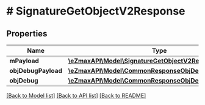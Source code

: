 # # SignatureGetObjectV2Response

## Properties

Name | Type | Description | Notes
------------ | ------------- | ------------- | -------------
**mPayload** | [**\eZmaxAPI\Model\SignatureGetObjectV2ResponseMPayload**](SignatureGetObjectV2ResponseMPayload.md) |  |
**objDebugPayload** | [**\eZmaxAPI\Model\CommonResponseObjDebugPayload**](CommonResponseObjDebugPayload.md) |  | [optional]
**objDebug** | [**\eZmaxAPI\Model\CommonResponseObjDebug**](CommonResponseObjDebug.md) |  | [optional]

[[Back to Model list]](../../README.md#models) [[Back to API list]](../../README.md#endpoints) [[Back to README]](../../README.md)
